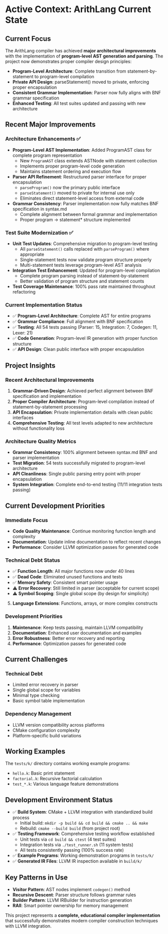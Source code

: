 # Active Context: ArithLang Current State

## Current Focus
The ArithLang compiler has achieved **major architectural improvements** with the implementation of **program-level AST generation and parsing**. The project now demonstrates proper compiler design principles:

- **Program-Level Architecture**: Complete transition from statement-by-statement to program-level compilation
- **Private API Design**: parseStatement() moved to private, enforcing proper encapsulation
- **Consistent Grammar Implementation**: Parser now fully aligns with BNF grammar specification
- **Enhanced Testing**: All test suites updated and passing with new architecture

## Recent Major Improvements

### Architecture Enhancements ✅
- **Program-Level AST Implementation**: Added ProgramAST class for complete program representation
  - New `ProgramAST` class extends ASTNode with statement collection
  - Implements proper program-level code generation
  - Maintains statement ordering and execution flow
- **Parser API Refinement**: Restructured parser interface for proper encapsulation
  - `parseProgram()` now the primary public interface
  - `parseStatement()` moved to private for internal use only
  - Eliminates direct statement-level access from external code
- **Grammar Consistency**: Parser implementation now fully matches BNF specification in syntax.md
  - Complete alignment between formal grammar and implementation
  - Proper program → statement* structure implemented

### Test Suite Modernization ✅
- **Unit Test Updates**: Comprehensive migration to program-level testing
  - All `parseStatement()` calls replaced with `parseProgram()` where appropriate
  - Single-statement tests now validate program structure properly
  - Multi-statement tests leverage program-level AST analysis
- **Integration Test Enhancement**: Updated for program-level compilation
  - Complete program parsing instead of statement-by-statement
  - Better validation of program structure and statement counts
- **Test Coverage Maintenance**: 100% pass rate maintained throughout refactoring

### Current Implementation Status
- ✅ **Program-Level Architecture**: Complete AST for entire programs
- ✅ **Grammar Compliance**: Full alignment with BNF specification
- ✅ **Testing**: All 54 tests passing (Parser: 15, Integration: 7, Codegen: 11, Lexer: 21)
- ✅ **Code Generation**: Program-level IR generation with proper function structure
- ✅ **API Design**: Clean public interface with proper encapsulation

## Project Insights

### Recent Architectural Improvements
1. **Grammar-Driven Design**: Achieved perfect alignment between BNF specification and implementation
2. **Proper Compiler Architecture**: Program-level compilation instead of statement-by-statement processing
3. **API Encapsulation**: Private implementation details with clean public interfaces
4. **Comprehensive Testing**: All test levels adapted to new architecture without functionality loss

### Architecture Quality Metrics
- **Grammar Consistency**: 100% alignment between syntax.md BNF and parser implementation
- **Test Migration**: 54 tests successfully migrated to program-level architecture
- **API Cleanliness**: Single public parsing entry point with proper encapsulation
- **System Integration**: Complete end-to-end testing (11/11 integration tests passing)

## Current Development Priorities

### Immediate Focus
- **Code Quality Maintenance**: Continue monitoring function length and complexity
- **Documentation**: Update inline documentation to reflect recent changes
- **Performance**: Consider LLVM optimization passes for generated code

### Technical Debt Status
- ✅ **Function Length**: All major functions now under 40 lines
- ✅ **Dead Code**: Eliminated unused functions and tests
- ✅ **Memory Safety**: Consistent smart pointer usage
- ⚠️ **Error Recovery**: Still limited in parser (acceptable for current scope)
- ⚠️ **Symbol Scoping**: Single global scope (by design for simplicity)
5. **Language Extensions**: Functions, arrays, or more complex constructs

### Development Priorities
1. **Maintenance**: Keep tests passing, maintain LLVM compatibility
2. **Documentation**: Enhanced user documentation and examples
3. **Error Robustness**: Better error recovery and reporting
4. **Performance**: Optimization passes for generated code

## Current Challenges

### Technical Debt
- Limited error recovery in parser
- Single global scope for variables
- Minimal type checking
- Basic symbol table implementation

### Dependency Management
- LLVM version compatibility across platforms
- CMake configuration complexity
- Platform-specific build variations

## Working Examples
The `tests/k/` directory contains working example programs:
- `hello.k`: Basic print statement
- `factorial.k`: Recursive factorial calculation
- `test_*.k`: Various language feature demonstrations

## Development Environment Status
- ✅ **Build System**: CMake + LLVM integration with standardized build process
  - Initial build: `mkdir -p build && cd build && cmake .. && make`
  - Rebuild: `cmake --build build` (from project root)
- ✅ **Testing Framework**: Comprehensive testing workflow established
  - Unit tests via `cd build && ctest` (4 test suites)
  - Integration tests via `./test_runner.sh` (11 system tests)
  - All tests consistently passing (100% success rate)
- ✅ **Example Programs**: Working demonstration programs in `tests/k/`
- ✅ **Generated IR Files**: LLVM IR inspection available in `build/k/`

## Key Patterns in Use
- **Visitor Pattern**: AST nodes implement `codegen()` method
- **Recursive Descent**: Parser structure follows grammar rules
- **Builder Pattern**: LLVM IRBuilder for instruction generation
- **RAII**: Smart pointer ownership for memory management

This project represents a **complete, educational compiler implementation** that successfully demonstrates modern compiler construction techniques with LLVM integration.
